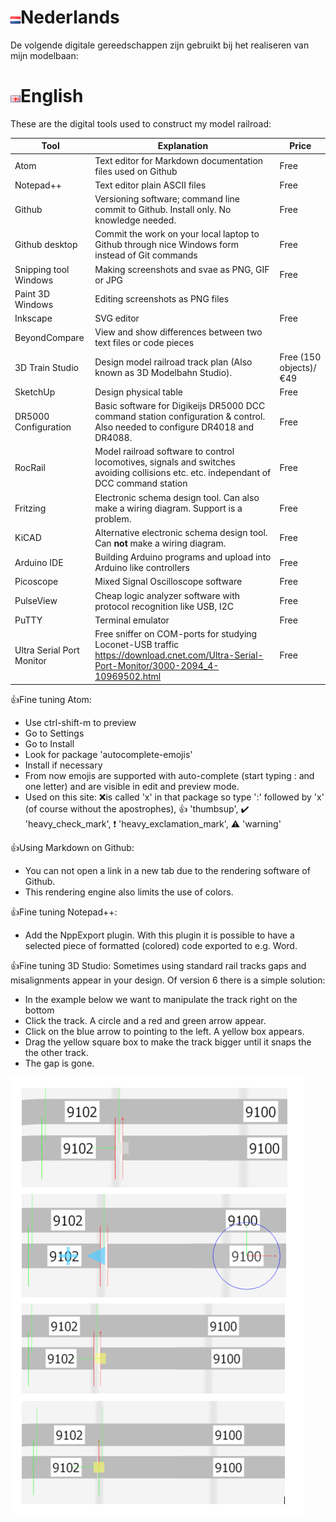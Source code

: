 # ![Nederlandse vlag](./images/nl.gif)Nederlands

De volgende digitale gereedschappen zijn gebruikt bij het realiseren van mijn modelbaan:

# ![English flag](./images/gb.gif)English

These are the digital tools used to construct my model railroad:

|Tool|Explanation|Price|
|-----------------------|-------------------|---|
Atom|Text editor for Markdown documentation files used on Github|Free|
Notepad++|Text editor plain ASCII files|Free|
Github|Versioning software; command line commit to Github. Install only. No knowledge needed.|Free|
Github desktop|Commit the work on your local laptop to Github through nice Windows form instead of Git commands|Free|
Snipping tool Windows|Making screenshots and svae as PNG, GIF or JPG|Free|
Paint 3D Windows|Editing screenshots as PNG files
Inkscape|SVG editor|Free|
BeyondCompare|View and show differences between two text files or code pieces
3D Train Studio|Design model railroad track plan (Also known as 3D Modelbahn Studio).|Free (150 objects)/&euro;49
SketchUp|Design physical table|Free|
DR5000 Configuration|Basic software for Digikeijs DR5000 DCC command station configuration & control. Also needed to configure DR4018 and DR4088.|Free|
RocRail|Model railroad software to control locomotives, signals and switches avoiding collisions etc. etc. independant of DCC command station|Free|
Fritzing|Electronic schema design tool. Can also make a wiring diagram. Support is a problem.|Free|
KiCAD|Alternative electronic schema design tool. Can **not** make a wiring diagram.|Free|
Arduino IDE|Building Arduino programs and upload into Arduino like controllers|Free|
Picoscope|Mixed Signal Oscilloscope software|Free|
PulseView|Cheap logic analyzer software with protocol recognition like USB, I2C|Free|
PuTTY|Terminal emulator|Free|
Ultra Serial Port Monitor|Free sniffer on COM-ports for studying Loconet-USB traffic  https://download.cnet.com/Ultra-Serial-Port-Monitor/3000-2094_4-10969502.html|Free|

👍Fine tuning Atom:

* Use ctrl-shift-m to preview
* Go to Settings
* Go to Install
* Look for package 'autocomplete-emojis'
* Install if necessary
* From now emojis are supported with auto-complete (start typing : and one letter) and are visible in edit and preview mode.
* Used on this site: ❌is called 'x' in that package so type ':' followed by 'x' (of course without the apostrophes), 👍 'thumbsup', ✔️ 'heavy_check_mark', ❗ 'heavy_exclamation_mark', ⚠️ 'warning'

👍Using Markdown on Github:

* You can not open a link in a new tab due to the rendering software of Github.
* This rendering engine also limits the use of colors.

👍Fine tuning Notepad++:

* Add the NppExport plugin. With this plugin it is possible to have a selected piece of formatted (colored) code exported to e.g. Word.

👍Fine tuning 3D Studio:
Sometimes using standard rail tracks gaps and misalignments appear in your design. Of version 6 there is a simple solution:

* In the example below we want to manipulate the track right on the bottom
* Click the track. A circle and a red and green arrow appear.
* Click on the blue arrow to pointing to the left. A yellow box appears.
* Drag the yellow square box to make the track bigger until it snaps the the other track.
* The gap is gone.

![Solution](./images/3DStudioFillingGaps.PNG)

